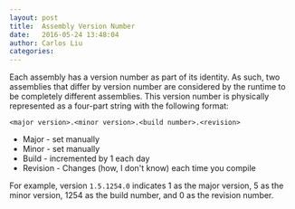 ```yaml
---
layout: post
title:  Assembly Version Number
date:   2016-05-24 13:48:04
author: Carlos Liu
categories: 
---
```


Each assembly has a version number as part of its identity. As such, two assemblies that differ by version number are considered by the runtime to be completely different assemblies. This version number is physically represented as a four-part string with the following format:

```
<major version>.<minor version>.<build number>.<revision>
```

* Major - set manually
* Minor - set manually
* Build - incremented by 1 each day
* Revision - Changes (how, I don't know) each time you compile


For example, version ```1.5.1254.0``` indicates 1 as the major version, 5 as the minor version, 1254 as the build number, and 0 as the revision number.
